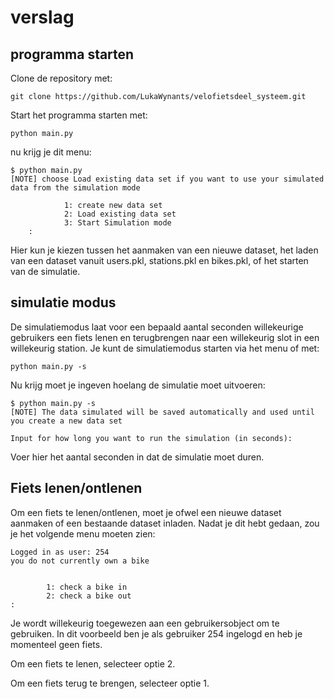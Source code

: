 # verslag

## programma starten
Clone de repository met:

    git clone https://github.com/LukaWynants/velofietsdeel_systeem.git

Start het programma starten met:

    python main.py

nu krijg je dit menu:

    $ python main.py 
    [NOTE] choose Load existing data set if you want to use your simulated data from the simulation mode

                1: create new data set
                2: Load existing data set
                3: Start Simulation mode
        :
Hier kun je kiezen tussen het aanmaken van een nieuwe dataset, het laden van een dataset vanuit users.pkl, stations.pkl en bikes.pkl, of het starten van de simulatie.

## simulatie modus

De simulatiemodus laat voor een bepaald aantal seconden willekeurige gebruikers een fiets lenen en terugbrengen naar een willekeurig slot in een willekeurig station.
Je kunt de simulatiemodus starten via het menu of met:

    python main.py -s

Nu krijg moet je ingeven hoelang de simulatie moet uitvoeren:

    $ python main.py -s
    [NOTE] The data simulated will be saved automatically and used until you create a new data set

    Input for how long you want to run the simulation (in seconds):
Voer hier het aantal seconden in dat de simulatie moet duren.

## Fiets lenen/ontlenen
Om een fiets te lenen/ontlenen, moet je ofwel een nieuwe dataset aanmaken of een bestaande dataset inladen. 
Nadat je dit hebt gedaan, zou je het volgende menu moeten zien:

    Logged in as user: 254
    you do not currently own a bike


            1: check a bike in
            2: check a bike out
    :
Je wordt willekeurig toegewezen aan een gebruikersobject om te gebruiken. In dit voorbeeld ben je als gebruiker 254 ingelogd en heb je momenteel geen fiets.

Om een fiets te lenen, selecteer optie 2.

Om een fiets terug te brengen, selecteer optie 1.
